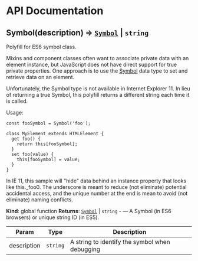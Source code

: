 # API Documentation
<a name="Symbol"></a>

## Symbol(description) ⇒ <code>[Symbol](#Symbol)</code> &#124; <code>string</code>
Polyfill for ES6 symbol class.

Mixins and component classes often want to associate private data with an
element instance, but JavaScript does not have direct support for true
private properties. One approach is to use the
[Symbol](https://developer.mozilla.org/en-US/docs/Web/JavaScript/Reference/Global_Objects/Symbol)
data type to set and retrieve data on an element.

Unfortunately, the Symbol type is not available in Internet Explorer 11. In
lieu of returning a true Symbol, this polyfill returns a different string
each time it is called.

Usage:

    const fooSymbol = Symbol('foo');

    class MyElement extends HTMLElement {
      get foo() {
        return this[fooSymbol];
      }
      set foo(value) {
        this[fooSymbol] = value;
      }
    }

In IE 11, this sample will "hide" data behind an instance property that looks
like this._foo0. The underscore is meant to reduce (not eliminate) potential
accidental access, and the unique number at the end is mean to avoid (not
eliminate) naming conflicts.

  **Kind**: global function
**Returns**: <code>[Symbol](#Symbol)</code> &#124; <code>string</code> - — A Symbol (in ES6 browsers) or unique string ID (in
ES5).  

| Param | Type | Description |
| --- | --- | --- |
| description | <code>string</code> | A string to identify the symbol when debugging |

